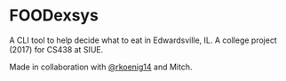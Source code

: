 # FOODexsys

A CLI tool to help decide what to eat in Edwardsville, IL. A college project (2017) for CS438 at SIUE.

Made in collaboration with [@rkoenig14](https://github.com/rkoenig14) and Mitch.
